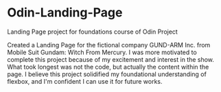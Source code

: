 # Odin-Landing-Page
Landing Page project for foundations course of Odin Project

Created a Landing Page for the fictional company GUND-ARM Inc. from Mobile Suit Gundam: Witch From Mercury. I was more motivated to complete this project because of my excitement and interest in the show. What took longest was not the code, but actually the content within the page. I believe this project solidified my foundational understanding of flexbox, and I'm confident I can use it for future works.
